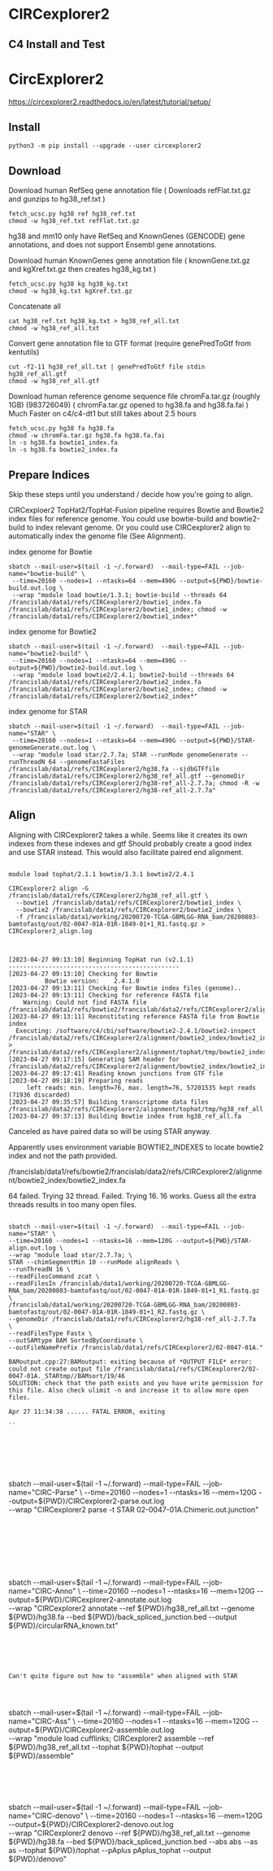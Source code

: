 
#	CIRCexplorer2

##	C4 Install and Test



#	CircExplorer2


https://circexplorer2.readthedocs.io/en/latest/tutorial/setup/


##	Install

```
python3 -m pip install --upgrade --user circexplorer2

```


##	Download

Download human RefSeq gene annotation file ( Downloads refFlat.txt.gz and gunzips to hg38_ref.txt )

```
fetch_ucsc.py hg38 ref hg38_ref.txt
chmod -w hg38_ref.txt refFlat.txt.gz
```

hg38 and mm10 only have RefSeq and KnownGenes (GENCODE) gene annotations, and does not support Ensembl gene annotations.


Download human KnownGenes gene annotation file ( knownGene.txt.gz and kgXref.txt.gz then creates hg38_kg.txt )

```
fetch_ucsc.py hg38 kg hg38_kg.txt
chmod -w hg38_kg.txt kgXref.txt.gz
```



Concatenate all

```
cat hg38_ref.txt hg38_kg.txt > hg38_ref_all.txt
chmod -w hg38_ref_all.txt
```


Convert gene annotation file to GTF format (require genePredToGtf from kentutils)

```
cut -f2-11 hg38_ref_all.txt | genePredToGtf file stdin hg38_ref_all.gtf
chmod -w hg38_ref_all.gtf
```




Download human reference genome sequence file chromFa.tar.gz (roughly 1GB) (983726049)
( chromFa.tar.gz opened to hg38.fa and hg38.fa.fai )
Much Faster on c4/c4-dt1 but still takes about 2.5 hours

```
fetch_ucsc.py hg38 fa hg38.fa
chmod -w chromFa.tar.gz hg38.fa hg38.fa.fai
ln -s hg38.fa bowtie1_index.fa
ln -s hg38.fa bowtie2_index.fa
```



##	Prepare Indices


Skip these steps until you understand / decide how you're going to align.


CIRCexploer2 TopHat2/TopHat-Fusion pipeline requires Bowtie and Bowtie2 index files for reference genome. You could use bowtie-build and bowtie2-build to index relevant genome. Or you could use CIRCexplorer2 align to automatically index the genome file (See Alignment).



index genome for Bowtie
```
sbatch --mail-user=$(tail -1 ~/.forward)  --mail-type=FAIL --job-name="bowtie-build" \
 --time=20160 --nodes=1 --ntasks=64 --mem=490G --output=${PWD}/bowtie-build.out.log \
 --wrap "module load bowtie/1.3.1; bowtie-build --threads 64 /francislab/data1/refs/CIRCexplorer2/bowtie1_index.fa /francislab/data1/refs/CIRCexplorer2/bowtie1_index; chmod -w /francislab/data1/refs/CIRCexplorer2/bowtie1_index*"

```


index genome for Bowtie2
```
sbatch --mail-user=$(tail -1 ~/.forward)  --mail-type=FAIL --job-name="bowtie2-build" \
 --time=20160 --nodes=1 --ntasks=64 --mem=490G --output=${PWD}/bowtie2-build.out.log \
 --wrap "module load bowtie2/2.4.1; bowtie2-build --threads 64 /francislab/data1/refs/CIRCexplorer2/bowtie2_index.fa /francislab/data1/refs/CIRCexplorer2/bowtie2_index; chmod -w /francislab/data1/refs/CIRCexplorer2/bowtie2_index*"

```


index genome for STAR
```
sbatch --mail-user=$(tail -1 ~/.forward)  --mail-type=FAIL --job-name="STAR" \
 --time=20160 --nodes=1 --ntasks=64 --mem=490G --output=${PWD}/STAR-genomeGenerate.out.log \
 --wrap "module load star/2.7.7a; STAR --runMode genomeGenerate --runThreadN 64 --genomeFastaFiles /francislab/data1/refs/CIRCexplorer2/hg38.fa --sjdbGTFfile /francislab/data1/refs/CIRCexplorer2/hg38_ref_all.gtf --genomeDir /francislab/data1/refs/CIRCexplorer2/hg38-ref_all-2.7.7a; chmod -R -w /francislab/data1/refs/CIRCexplorer2/hg38-ref_all-2.7.7a"

```



##	Align



Aligning with CIRCexplorer2 takes a while. 
Seems like it creates its own indexes from these indexes and gtf
Should probably create a good index and use STAR instead.
This would also facilitate paired end alignment.
```

module load tophat/2.1.1 bowtie/1.3.1 bowtie2/2.4.1

CIRCexplorer2 align -G /francislab/data1/refs/CIRCexplorer2/hg38_ref_all.gtf \
  --bowtie1 /francislab/data1/refs/CIRCexplorer2/bowtie1_index \
  --bowtie2 /francislab/data1/refs/CIRCexplorer2/bowtie2_index \
  -f /francislab/data1/working/20200720-TCGA-GBMLGG-RNA_bam/20200803-bamtofastq/out/02-0047-01A-01R-1849-01+1_R1.fastq.gz > CIRCexplorer2_align.log



[2023-04-27 09:13:10] Beginning TopHat run (v2.1.1)
-----------------------------------------------
[2023-04-27 09:13:10] Checking for Bowtie
		  Bowtie version:	 2.4.1.0
[2023-04-27 09:13:11] Checking for Bowtie index files (genome)..
[2023-04-27 09:13:11] Checking for reference FASTA file
	Warning: Could not find FASTA file /francislab/data1/refs/bowtie2/francislab/data2/refs/CIRCexplorer2/alignment/bowtie2_index/bowtie2_index.fa
[2023-04-27 09:13:11] Reconstituting reference FASTA file from Bowtie index
  Executing: /software/c4/cbi/software/bowtie2-2.4.1/bowtie2-inspect /francislab/data2/refs/CIRCexplorer2/alignment/bowtie2_index/bowtie2_index > /francislab/data2/refs/CIRCexplorer2/alignment/tophat/tmp/bowtie2_index.fa
[2023-04-27 09:17:15] Generating SAM header for /francislab/data2/refs/CIRCexplorer2/alignment/bowtie2_index/bowtie2_index
[2023-04-27 09:17:41] Reading known junctions from GTF file
[2023-04-27 09:18:19] Preparing reads
	 left reads: min. length=76, max. length=76, 57201535 kept reads (71936 discarded)
[2023-04-27 09:35:57] Building transcriptome data files /francislab/data2/refs/CIRCexplorer2/alignment/tophat/tmp/hg38_ref_all
[2023-04-27 09:37:13] Building Bowtie index from hg38_ref_all.fa

```

Canceled as have paired data so will be using STAR anyway.

Apparently uses environment variable BOWTIE2_INDEXES to locate bowtie2 index and not the path provided.

/francislab/data1/refs/bowtie2/francislab/data2/refs/CIRCexplorer2/alignment/bowtie2_index/bowtie2_index.fa







64 failed. Trying 32 thread. Failed. Trying 16. 16 works. Guess all the extra threads results in too many open files.

```

sbatch --mail-user=$(tail -1 ~/.forward)  --mail-type=FAIL --job-name="STAR" \
--time=20160 --nodes=1 --ntasks=16 --mem=120G --output=${PWD}/STAR-align.out.log \
--wrap "module load star/2.7.7a; \
STAR --chimSegmentMin 10 --runMode alignReads \
--runThreadN 16 \
--readFilesCommand zcat \
--readFilesIn /francislab/data1/working/20200720-TCGA-GBMLGG-RNA_bam/20200803-bamtofastq/out/02-0047-01A-01R-1849-01+1_R1.fastq.gz \
/francislab/data1/working/20200720-TCGA-GBMLGG-RNA_bam/20200803-bamtofastq/out/02-0047-01A-01R-1849-01+1_R2.fastq.gz \
--genomeDir /francislab/data1/refs/CIRCexplorer2/hg38-ref_all-2.7.7a  \
--readFilesType Fastx \
--outSAMtype BAM SortedByCoordinate \
--outFileNamePrefix /francislab/data1/refs/CIRCexplorer2/02-0047-01A."

BAMoutput.cpp:27:BAMoutput: exiting because of *OUTPUT FILE* error: could not create output file /francislab/data1/refs/CIRCexplorer2/02-0047-01A._STARtmp//BAMsort/19/46
SOLUTION: check that the path exists and you have write permission for this file. Also check ulimit -n and increase it to allow more open files.

Apr 27 11:34:38 ...... FATAL ERROR, exiting

``







```
sbatch --mail-user=$(tail -1 ~/.forward)  --mail-type=FAIL --job-name="CIRC-Parse" \
--time=20160 --nodes=1 --ntasks=16 --mem=120G --output=${PWD}/CIRCexplorer2-parse.out.log \
--wrap "CIRCexplorer2 parse -t STAR 02-0047-01A.Chimeric.out.junction"

```








```
sbatch --mail-user=$(tail -1 ~/.forward)  --mail-type=FAIL --job-name="CIRC-Anno" \
--time=20160 --nodes=1 --ntasks=16 --mem=120G --output=${PWD}/CIRCexplorer2-annotate.out.log \
--wrap "CIRCexplorer2 annotate --ref ${PWD}/hg38_ref_all.txt --genome ${PWD}/hg38.fa --bed ${PWD}/back_spliced_junction.bed --output ${PWD}/circularRNA_known.txt"

```





Can't quite figure out how to "assemble" when aligned with STAR




```
sbatch --mail-user=$(tail -1 ~/.forward)  --mail-type=FAIL --job-name="CIRC-Ass" \
--time=20160 --nodes=1 --ntasks=16 --mem=120G --output=${PWD}/CIRCexplorer2-assemble.out.log \
--wrap "module load cufflinks; CIRCexplorer2 assemble --ref ${PWD}/hg38_ref_all.txt --tophat ${PWD}/tophat --output ${PWD}/assemble"

```





```
sbatch --mail-user=$(tail -1 ~/.forward)  --mail-type=FAIL --job-name="CIRC-denovo" \
--time=20160 --nodes=1 --ntasks=16 --mem=120G --output=${PWD}/CIRCexplorer2-denovo.out.log \
--wrap "CIRCexplorer2 denovo --ref ${PWD}/hg38_ref_all.txt --genome ${PWD}/hg38.fa --bed ${PWD}/back_spliced_junction.bed --abs abs --as as --tophat ${PWD}/tophat --pAplus pAplus_tophat --output ${PWD}/denovo"

```































##	TIPCC Notes (old and with python2)

This seems to require a very particular set of dependencies in a particular order.
My final set for TIPCC includes the following.
I'm not entirely confident that this is accurate as some errors did not repeat and some work was being done on the cluster at the time.
Nevertheless, ...




For some reason, without the -f option, the second command fails. The first doesn't care. Buffer size?
Don't know exactly why, but "CIRCexplorer2 align" may actually work now. Nope just failed later!!!!

```
bowtie_header_cmd += ["-f"] 

/home/gwendt/.local/bowtie-1.2.3/bowtie --sam /francislab/data1/refs/CIRCexplorer2/bowtie1_index -f /dev/null

/home/gwendt/.local/bowtie-1.2.3/bowtie --sam /francislab/data1/raw/20201127-EV_CATS/CIRCexplorer2/L6_R1/tophat_fusion/tmp/segment_juncs -f /dev/null
```




```
pip install --upgrade --user pysam==0.15.2
export PATH="$HOME/.local/tophat-2.1.0/:$PATH"
module load samtools/1.7
module load bowtie2/2.3.4.1
module load bowtie/1.2.2
module load python/2.7.10
```

Works. No idea why it failed before. So confused.





ADD COMMANDS ....




